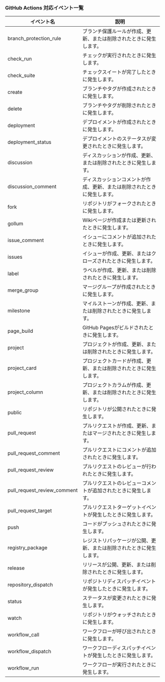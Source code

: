 ### GitHub Actions 対応イベント一覧

| イベント名 | 説明 |
| --- | --- |
| branch_protection_rule | ブランチ保護ルールが作成、更新、または削除されたときに発生します。 |
| check_run | チェックが実行されたときに発生します。 |
| check_suite | チェックスイートが完了したときに発生します。 |
| create | ブランチやタグが作成されたときに発生します。 |
| delete | ブランチやタグが削除されたときに発生します。 |
| deployment | デプロイメントが作成されたときに発生します。 |
| deployment_status | デプロイメントのステータスが変更されたときに発生します。 |
| discussion | ディスカッションが作成、更新、または削除されたときに発生します。 |
| discussion_comment | ディスカッションコメントが作成、更新、または削除されたときに発生します。 |
| fork | リポジトリがフォークされたときに発生します。 |
| gollum | Wikiページが作成または更新されたときに発生します。 |
| issue_comment | イシューにコメントが追加されたときに発生します。 |
| issues | イシューが作成、更新、またはクローズされたときに発生します。 |
| label | ラベルが作成、更新、または削除されたときに発生します。 |
| merge_group | マージグループが作成されたときに発生します。 |
| milestone | マイルストーンが作成、更新、または削除されたときに発生します。 |
| page_build | GitHub Pagesがビルドされたときに発生します。 |
| project | プロジェクトが作成、更新、または削除されたときに発生します。 |
| project_card | プロジェクトカードが作成、更新、または削除されたときに発生します。 |
| project_column | プロジェクトカラムが作成、更新、または削除されたときに発生します。 |
| public | リポジトリが公開されたときに発生します。 |
| pull_request | プルリクエストが作成、更新、またはマージされたときに発生します。 |
| pull_request_comment | プルリクエストにコメントが追加されたときに発生します。 |
| pull_request_review | プルリクエストのレビューが行われたときに発生します。 |
| pull_request_review_comment | プルリクエストのレビューコメントが追加されたときに発生します。 |
| pull_request_target | プルリクエストターゲットイベントが発生したときに発生します。 |
| push | コードがプッシュされたときに発生します。 |
| registry_package | レジストリパッケージが公開、更新、または削除されたときに発生します。 |
| release | リリースが公開、更新、または削除されたときに発生します。 |
| repository_dispatch | リポジトリディスパッチイベントが発生したときに発生します。 |
| status | ステータスが変更されたときに発生します。 |
| watch | リポジトリがウォッチされたときに発生します。 |
| workflow_call | ワークフローが呼び出されたときに発生します。 |
| workflow_dispatch | ワークフローディスパッチイベントが発生したときに発生します。 |
| workflow_run | ワークフローが実行されたときに発生します。 |
